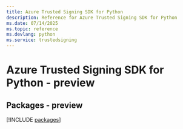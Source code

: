 ```yaml
---
title: Azure Trusted Signing SDK for Python
description: Reference for Azure Trusted Signing SDK for Python
ms.date: 07/14/2025
ms.topic: reference
ms.devlang: python
ms.service: trustedsigning
---
```

# Azure Trusted Signing SDK for Python - preview
## Packages - preview
[!INCLUDE [packages](trusted-signing-index.md)]